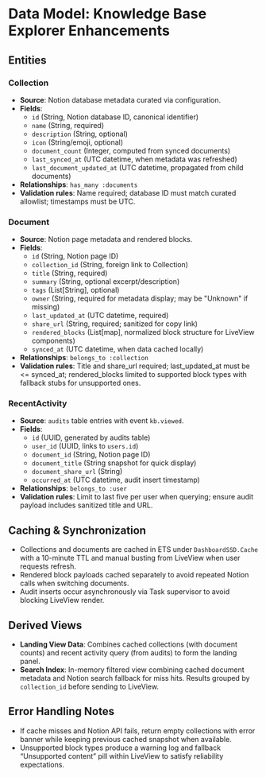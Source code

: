 # Data Model: Knowledge Base Explorer Enhancements

## Entities

### Collection
- **Source**: Notion database metadata curated via configuration.
- **Fields**:
  - `id` (String, Notion database ID, canonical identifier)
  - `name` (String, required)
  - `description` (String, optional)
  - `icon` (String/emoji, optional)
  - `document_count` (Integer, computed from synced documents)
  - `last_synced_at` (UTC datetime, when metadata was refreshed)
  - `last_document_updated_at` (UTC datetime, propagated from child documents)
- **Relationships**: `has_many :documents`
- **Validation rules**: Name required; database ID must match curated allowlist; timestamps must be UTC.

### Document
- **Source**: Notion page metadata and rendered blocks.
- **Fields**:
  - `id` (String, Notion page ID)
  - `collection_id` (String, foreign link to Collection)
  - `title` (String, required)
  - `summary` (String, optional excerpt/description)
  - `tags` (List[String], optional)
  - `owner` (String, required for metadata display; may be "Unknown" if missing)
  - `last_updated_at` (UTC datetime, required)
  - `share_url` (String, required; sanitized for copy link)
  - `rendered_blocks` (List[map], normalized block structure for LiveView components)
  - `synced_at` (UTC datetime, when data cached locally)
- **Relationships**: `belongs_to :collection`
- **Validation rules**: Title and share_url required; last_updated_at must be <= synced_at; rendered_blocks limited to supported block types with fallback stubs for unsupported ones.

### RecentActivity
- **Source**: `audits` table entries with event `kb.viewed`.
- **Fields**:
  - `id` (UUID, generated by audits table)
  - `user_id` (UUID, links to `users.id`)
  - `document_id` (String, Notion page ID)
  - `document_title` (String snapshot for quick display)
  - `document_share_url` (String)
  - `occurred_at` (UTC datetime, audit insert timestamp)
- **Relationships**: `belongs_to :user`
- **Validation rules**: Limit to last five per user when querying; ensure audit payload includes sanitized title and URL.

## Caching & Synchronization
- Collections and documents are cached in ETS under `DashboardSSD.Cache` with a 10-minute TTL and manual busting from LiveView when user requests refresh.
- Rendered block payloads cached separately to avoid repeated Notion calls when switching documents.
- Audit inserts occur asynchronously via Task supervisor to avoid blocking LiveView render.

## Derived Views
- **Landing View Data**: Combines cached collections (with document counts) and recent activity query (from audits) to form the landing panel.
- **Search Index**: In-memory filtered view combining cached document metadata and Notion search fallback for miss hits. Results grouped by `collection_id` before sending to LiveView.

## Error Handling Notes
- If cache misses and Notion API fails, return empty collections with error banner while keeping previous cached snapshot when available.
- Unsupported block types produce a warning log and fallback “Unsupported content” pill within LiveView to satisfy reliability expectations.
